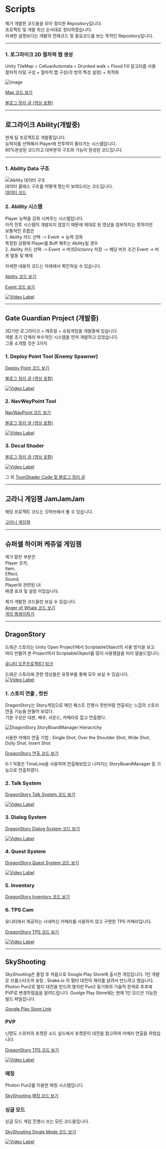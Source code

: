 # Scripts
제가 개발한 코드들을 모아 정리한 Repository입니다.  <br/>
프로젝트 및 개발 최신 순서대로 정리하였습니다.  <br/>
자세한 설명보다는 개발의 전체코드 및 중요코드를 보는 목적인 Repository입니다.  <br/>

* * *
<h3>1. 로그라이크 2D 절차적 맵 생성</h3>
Unity TileMap + CelluarAutomata + Drunked walk + Flood Fill 알고리즘 사용  <br/>
절차적 타일 구성 + 절차적 맵 구성(각 방의 특성 설정) + 최적화

![image](https://github.com/KimSangWoo1/Scripts/assets/59047886/51473c7f-a8f3-4abb-bdbb-9f454f8c6ac0)

[Map 코드 보기](https://github.com/KimSangWoo1/Scripts/Map)

[블로그 정리 글 (영상 포함) ](https://blog.naver.com/tkdqjadn/223212297657)

* * *
 <h2>로그라이크 Ability(개발중)</h2>
현재 팀 프로젝트로 개발중입니다.  <br/>
능력치를 선택해서 Player에 전투력이 올라가는 시스템입니다.  <br/>
80%완성된 코드이고 대부분의 구조와 기능이 완성된 코드입니다.   <br/>

* * *
<h3>1. Ability Data 구조</h3>

![Ability 데이터 구조](https://github.com/KimSangWoo1/Scripts/assets/59047886/9a4ae361-2b50-4f83-8549-ebd069644c9b)
<br/>
데이터 클래스 구조를 어떻게 짰는지 보여드리는 코드입니다.<br/>
[데이터 코드](https://github.com/KimSangWoo1/Scripts/tree/main/Ability/Model)

<h3>2. Ability 시스템</h3>
Player 능력을 강화 시켜주는 시스템입니다.  <br/>
아직 전투 시스템이 개발되지 않았기 때문에 제대로 된 영상을 첨부하지는 못하지만   <br/>
보통적인 흐름은  <br/>
1. Ability 카드 선택 -> Event -> 능력 강화  <br/>
특정한 상황에 Player를 Buff 해주는 Ability일 경우  <br/>
2. Ability 카드 선택 -> Event -> 버프Dictionry 저장 -> 해당 버프 조건 Event -> 버프 발동 및 해제  <br/>

자세한 내용의 코드는 아래에서 확인하실 수 있습니다.  <br/>

[Ability 코드 보기](https://github.com/KimSangWoo1/Scripts/tree/main/Ability/System)

[Event 코드 보기](https://github.com/KimSangWoo1/Scripts/tree/main/Ability/Event)

[![Video Label](http://img.youtube.com/vi/XwQMGnm2wgs/0.jpg)](https://youtu.be/XwQMGnm2wgs)

* * *
 <h2> Gate Guardian Project (개발중)</h2>
 3D기반 로그라이크 + 캐쥬얼 + 슈팅게임을 개발중에 있습니다.  <br/>
 개발 초기 단계라 부수적인 시스템을 먼저 개발하고 있었습니다.   <br/>
 그중 소개할 것은 3가지  <br/>
<h3>1. Deploy Point Tool (Enemy Spawner)</h3>

[Deploy Point 코드 보기](https://github.com/KimSangWoo1/Scripts/tree/main/Gate%20Guardian/Deploy%20Point)

[블로그 정리 글 (영상 포함) ](https://blog.naver.com/tkdqjadn/223149820991)

[![Video Label](http://img.youtube.com/vi/jmYYkW8LOPk/0.jpg)](https://youtu.be/jmYYkW8LOPk)

<h3>2. NavWayPoint Tool </h3>

[NavWayPoint 코드 보기](https://github.com/KimSangWoo1/Scripts/tree/main/Gate%20Guardian/NavWayPoint)

[블로그 정리 글 (영상 포함) ](https://blog.naver.com/tkdqjadn/223149834412)

[![Video Label](http://img.youtube.com/vi/uNlCN2wunyc/0.jpg)](https://www.youtube.com/uNlCN2wunyc)
<h3>3. Decal Shader </h3>

[블로그 정리 글 (영상 포함) ](https://blog.naver.com/tkdqjadn/223170324873)

[![Video Label](http://img.youtube.com/vi/pOORHSgzMJY/0.jpg)](https://www.youtube.com/pOORHSgzMJY)

그 외 [ToonShader Code 및 블로그 정리 글](https://blog.naver.com/tkdqjadn/222961976090)

* * *
<h2> 고라니 게임잼 JamJamJam </h2>
해당 프로젝트 코드는 깃허브에서 볼 수 있습니다.

[고라니 게임잼](https://github.com/KimSangWoo1/JamJamJam)


* * *
<h2> 슈퍼셀 하이퍼 케쥬얼 게임잼</h2>
제가 맡은 부분은 </br>
Player 조작, </br>
Item, </br>
Effect, </br>
Sound, </br>
Player와 관련된 UI </br>
배경 효과 및 설정 이었습니다. </br>

제가 개발한 코드들만 보실 수 있습니다. </br>
[Anger of Whale 코드 보기](https://github.com/KimSangWoo1/Scripts/tree/main/AngerOfWhale) </br>
[게임 플레이하기 ](https://shinee0382.itch.io/butty-butty)


* * *
<h2> DragonStory </h2>
드래곤 스토리는 Unity Open Project1에서 ScriptableObject의 사용 방식을 보고</br>
따라 만들어 본 Project여서 ScriptableObject를 많이 사용했음을 미리 말씀드립니다.

[유니티 오픈프로젝트1 링크]([https://github.com/KimSangWoo1/JamJamJam](https://github.com/DapperDino/UOP1))

드래곤 스토리에 관한 영상들은 유튜부를 통해 모두 보실 수 있습니다.</br>
[![Video Label](http://img.youtube.com/vi/mm3fohTzxDE/0.jpg)](https://www.youtube.com/watch?v=mm3fohTzxDE&list=PL5YJPokUujK0LmcBRhScjPI-gGC4x7M7F&index=4)

<h3>1. 스토리 연출 , 컷씬 </h3>
DragonStory는 Story게임으로 메인 퀘스트 진행시 컷씬처럼 연출되는 느낌의 스토리 연출 기능을 만들어 보았다.</br>
기본 구성은 대본, 배우, 사운드, 카메라로 잡고 연출했다.</br>

![DragonStory StoryBoardManager Hieracrchy](https://github.com/KimSangWoo1/Scripts/assets/59047886/8f894ce1-f487-4a99-8bef-8802c7b6db36)

사용한 카메라 연출 기법 : Single Shot, Over the Shoulder Shot, Wide Shot, Dolly Shot, Insert Shot</br>

[DragonStory 연출 코드 보기](https://github.com/KimSangWoo1/Scripts/tree/main/DragonStory/Story) </br>

0-1 악몽은 TimeLine을 사용하여 연출해보았고 나머지는 StoryBoardManager 등 기능으로 연출하였다.

<h3>2. Talk System </h3>

[DragonStory Talk System 코드 보기](https://github.com/KimSangWoo1/Scripts/tree/main/DragonStory/Talk) </br>

[![Video Label](http://img.youtube.com/vi/5WbHuWxsRuo/0.jpg)](https://www.youtube.com/5WbHuWxsRuo)

<h3>3. Dialog System </h3>

[DragonStory Dialog System 코드 보기](https://github.com/KimSangWoo1/Scripts/tree/main/DragonStory/Dialog) </br>

[![Video Label](http://img.youtube.com/vi/mnS3If7S_W0/0.jpg)](https://www.youtube.com/mnS3If7S_W0)

<h3>4. Quest System </h3>

[DragonStory Quest System 코드 보기](https://github.com/KimSangWoo1/Scripts/tree/main/DragonStory/Quest) </br>

[![Video Label](http://img.youtube.com/vi/aHTmvMXNaJA/0.jpg)](https://www.youtube.com/aHTmvMXNaJA)

<h3>5. Inventory </h3>

[DragonStory Inventory 코드 보기](https://github.com/KimSangWoo1/Scripts/tree/main/DragonStory/Inventory) </br>

<h3>6. TPS Cam </h3>
유니티에서 제공하는 시네머신 카메라를 사용하지 않고 구현한 TPS 카메라입니다.

[DragonStory TPS 코드 보기](https://github.com/KimSangWoo1/Scripts/tree/main/DragonStory/TPS) </br>

[![Video Label](http://img.youtube.com/vi/QwdG4RfeQ0s/0.jpg)](https://www.youtube.com/QwdG4RfeQ0s)

* * *
<h2> SkyShooting </h2>
SkyShooting은 졸업 후 처음으로 Google Play Store에 출시한 게임입니다.
1인 개발로 브롤스타즈의 슛팅 , Snake.io 의 멀티 대전의 재미를 살려서 만드려고 했습니다.
Photon Pun2로 멀티 대전을 만드려 했지만 Pun2 동기화의 기술적 한계로 추후에 PVP로 변경하였음을 알려드립니다.
Goolge Play Store에는 현재 1인 모드만 가능한 빌드 파일입니다.

[Google Play Store Link](https://play.google.com/store/apps/details?id=com.ksw.SkyShooting)

<h3> PVP </h3>
닌텐도 스위치의 포켓몬 소드 실드에서 포켓몬이 대전을 참고하여 카메라 연출을 하였습니다.

[DragonStory TPS 코드 보기](https://github.com/KimSangWoo1/Scripts/tree/main/SkyShootring/PVP) </br>

[![Video Label](http://img.youtube.com/vi/oa--9z9wPeU/0.jpg)](https://www.youtube.com/oa--9z9wPeU)

<h3> 매칭 </h3>
Photon Pun2를 이용한 매칭 시스템입니다.

[SkyShooting 매칭 코드 보기](https://github.com/KimSangWoo1/Scripts/tree/main/SkyShootring/Match) </br>

<h3> 싱글 모드  </h3>
싱글 모드 게임 진행시 쓰는 모든 코드들입니다. 

[SkyShooting Single Mode 코드 보기](https://github.com/KimSangWoo1/Scripts/tree/main/SkyShootring/SingleMode) </br>

[![Video Label](http://img.youtube.com/vi/TU0buea7Gqo/0.jpg)](https://www.youtube.com/TU0buea7Gqo)

